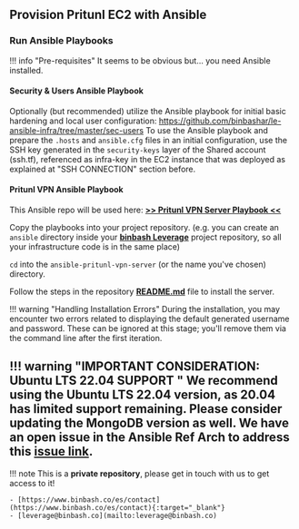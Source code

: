 ## Provision Pritunl EC2 with Ansible

### Run Ansible Playbooks

!!! info "Pre-requisites"
    It seems to be obvious but... you need Ansible installed.

#### Security & Users Ansible Playbook

Optionally (but recommended) utilize the Ansible playbook for initial basic hardening and local user configuration:
https://github.com/binbashar/le-ansible-infra/tree/master/sec-users
To use the Ansible playbook and prepare the `.hosts` and `ansible.cfg` files in an initial configuration, 
use the SSH key generated in the `security-keys` layer of the Shared account (ssh.tf), referenced as infra-key in the
EC2 instance that was deployed as explained at "SSH CONNECTION" section before.
    
#### Pritunl VPN Ansible Playbook

This Ansible repo will be used here: **[>> Pritunl VPN Server Playbook <<](https://github.com/binbashar/le-ansible-infra/tree/master/vpn-pritunl)**

Copy the playbooks into your project repository. (e.g. you can create an `ansible` directory inside your [**binbash Leverage**](https://leverage.binbash.co/) project repository, so all your infrastructure code is in the same place)

`cd` into the `ansible-pritunl-vpn-server` (or the name you've chosen) directory.

Follow the steps in the repository [**README.md**](https://github.com/binbashar/le-ansible-infra/blob/master/vpn-pritunl/README.md) file to install the server.

!!! warning "Handling Installation Errors" 
    During the installation, you may encounter two errors related to displaying the default generated username and
    password. These can be ignored at this stage; you'll remove them via the command line after the first iteration. 

!!! warning "IMPORTANT CONSIDERATION: Ubuntu LTS 22.04 SUPPORT "
    We recommend using the Ubuntu LTS 22.04 version, as 20.04 has limited support remaining. 
    Please consider updating the MongoDB version as well. We have an open issue in the Ansible Ref Arch to address this [issue link](https://github.com/binbashar/le-ansible-infra/issues/74).
---
!!! note
    This is a **private repository**, please get in touch with us to get access to it!<br />
    
    - [https://www.binbash.co/es/contact](https://www.binbash.co/es/contact){:target="_blank"}
    - [leverage@binbash.co](mailto:leverage@binbash.co)
